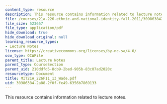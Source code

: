 ```yaml
---
content_type: resource
description: This resource contains information related to lecture notes.
file: /courses/21a-226-ethnic-and-national-identity-fall-2011/309863842a882f0ffe496356b7869133_MIT21A_226F11_13_Wade.pdf
file_size: 523657
file_type: application/pdf
hide_download: true
hide_download_original: null
learning_resource_types:
- Lecture Notes
license: https://creativecommons.org/licenses/by-nc-sa/4.0/
ocw_type: OCWFile
parent_title: Lecture Notes
parent_type: CourseSection
parent_uid: 210ddfd5-8cb9-2bed-905b-83c07ad2020c
resourcetype: Document
title: MIT21A_226F11_13_Wade.pdf
uid: 30986384-2a88-2f0f-fe49-6356b7869133
---
```

This resource contains information related to lecture notes.